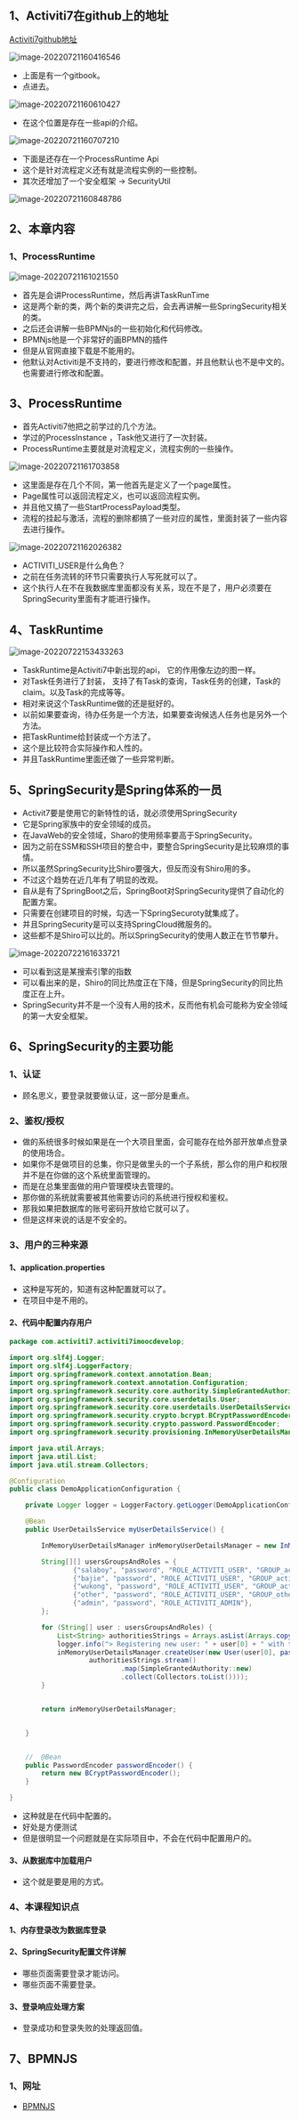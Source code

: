 ## 1、Activiti7在github上的地址

[Activiti7github地址](https://github.com/Activiti/Activiti)

![image-20220721160416546](assets/image-20220721160416546.png)

+ 上面是有一个gitbook。
+ 点进去。

![image-20220721160610427](assets/image-20220721160610427.png)

+ 在这个位置是存在一些api的介绍。

![image-20220721160707210](assets/image-20220721160707210.png)

+ 下面是还存在一个ProcessRuntime Api
+ 这个是针对流程定义还有就是流程实例的一些控制。
+ 其次还增加了一个安全框架 -> SecurityUtil

![image-20220721160848786](assets/image-20220721160848786.png)

## 2、本章内容

### 1、ProcessRuntime

![image-20220721161021550](assets/image-20220721161021550.png)

+ 首先是会讲ProcessRuntime，然后再讲TaskRunTime
+ 这是两个新的类，两个新的类讲完之后，会去再讲解一些SpringSecurity相关的类。
+ 之后还会讲解一些BPMNjs的一些初始化和代码修改。
+ BPMNjs他是一个非常好的画BPMN的插件
+ 但是从官网直接下载是不能用的。
+ 他默认对Activiti是不支持的，要进行修改和配置，并且他默认也不是中文的。也需要进行修改和配置。

## 3、ProcessRuntime

+ 首先Activiti7他把之前学过的几个方法。
+ 学过的ProcessInstance ，Task他又进行了一次封装。
+ ProcessRuntime主要就是对流程定义，流程实例的一些操作。

![image-20220721161703858](assets/image-20220721161703858.png)

+ 这里面是存在几个不同，第一他首先是定义了一个page属性。
+ Page属性可以返回流程定义，也可以返回流程实例。
+ 并且他又搞了一些StartProcessPayload类型。
+ 流程的挂起与激活，流程的删除都搞了一些对应的属性，里面封装了一些内容去进行操作。

![image-20220721162026382](assets/image-20220721162026382.png)

+ ACTIVITI_USER是什么角色？
+ 之前在任务流转的环节只需要执行人写死就可以了。
+ 这个执行人在不在我数据库里面都没有关系，现在不是了，用户必须要在SpringSecurity里面有才能进行操作。

## 4、TaskRuntime

![image-20220722153433263](assets/image-20220722153433263.png)

+ TaskRuntime是Activiti7中新出现的api， 它的作用像左边的图一样。
+ 对Task任务进行了封装， 支持了有Task的查询，Task任务的创建，Task的claim。以及Task的完成等等。
+ 相对来说这个TaskRuntime做的还是挺好的。 
+ 以前如果要查询，待办任务是一个方法，如果要查询候选人任务也是另外一个方法。
+ 把TaskRuntime给封装成一个方法了。
+ 这个是比较符合实际操作和人性的。
+ 并且TaskRuntime里面还做了一些异常判断。

## 5、SpringSecurity是Spring体系的一员

+ Activit7要是使用它的新特性的话，就必须使用SpringSecurity
+ 它是Spring家族中的安全领域的成员。
+ 在JavaWeb的安全领域，Sharo的使用频率要高于SpringSecurity。
+ 因为之前在SSM和SSH项目的整合中，要整合SpringSecurity是比较麻烦的事情。
+ 所以虽然SpringSecurity比Shiro要强大，但反而没有Shiro用的多。
+ 不过这个趋势在近几年有了明显的改观。
+ 自从是有了SpringBoot之后，SpringBoot对SpringSecurity提供了自动化的配置方案。
+ 只需要在创建项目的时候，勾选一下SpringSecuroty就集成了。
+ 并且SpringSecurity是可以支持SpringCloud微服务的。
+ 这些都不是Shiro可以比的。所以SpringSecurity的使用人数正在节节攀升。

![image-20220722161633721](assets/image-20220722161633721.png)

+  可以看到这是某搜索引擎的指数
+ 可以看出来的是，Shiro的同比热度正在下降，但是SpringSecurity的同比热度正在上升。
+ SpringSecurity并不是一个没有人用的技术，反而他有机会可能称为安全领域的第一大安全框架。 

## 6、SpringSecurity的主要功能

### 1、认证

+ 顾名思义，要登录就要做认证，这一部分是重点。

### 2、鉴权/授权

+ 做的系统很多时候如果是在一个大项目里面，会可能存在给外部开放单点登录的使用场合。
+ 如果你不是做项目的总集，你只是做里头的一个子系统，那么你的用户和权限并不是在你做的这个系统里面管理的。
+ 而是在总集里面做的用户管理模块去管理的。
+ 那你做的系统就需要被其他需要访问的系统进行授权和鉴权。
+  那我如果把数据库的账号密码开放给它就可以了。
+ 但是这样来说的话是不安全的。

### 3、用户的三种来源

#### 1、application.properties

+ 这种是写死的，知道有这种配置就可以了。
+ 在项目中是不用的。

#### 2、代码中配置内存用户

```java
package com.activiti7.activiti7imoocdevelop;

import org.slf4j.Logger;
import org.slf4j.LoggerFactory;
import org.springframework.context.annotation.Bean;
import org.springframework.context.annotation.Configuration;
import org.springframework.security.core.authority.SimpleGrantedAuthority;
import org.springframework.security.core.userdetails.User;
import org.springframework.security.core.userdetails.UserDetailsService;
import org.springframework.security.crypto.bcrypt.BCryptPasswordEncoder;
import org.springframework.security.crypto.password.PasswordEncoder;
import org.springframework.security.provisioning.InMemoryUserDetailsManager;

import java.util.Arrays;
import java.util.List;
import java.util.stream.Collectors;

@Configuration
public class DemoApplicationConfiguration {

    private Logger logger = LoggerFactory.getLogger(DemoApplicationConfiguration.class);

    @Bean
    public UserDetailsService myUserDetailsService() {

        InMemoryUserDetailsManager inMemoryUserDetailsManager = new InMemoryUserDetailsManager();

        String[][] usersGroupsAndRoles = {
                {"salaboy", "password", "ROLE_ACTIVITI_USER", "GROUP_activitiTeam"},
                {"bajie", "password", "ROLE_ACTIVITI_USER", "GROUP_activitiTeam"},
                {"wukong", "password", "ROLE_ACTIVITI_USER", "GROUP_activitiTeam"},
                {"other", "password", "ROLE_ACTIVITI_USER", "GROUP_otherTeam"},
                {"admin", "password", "ROLE_ACTIVITI_ADMIN"},
        };

        for (String[] user : usersGroupsAndRoles) {
            List<String> authoritiesStrings = Arrays.asList(Arrays.copyOfRange(user, 2, user.length));
            logger.info("> Registering new user: " + user[0] + " with the following Authorities[" + authoritiesStrings + "]");
            inMemoryUserDetailsManager.createUser(new User(user[0], passwordEncoder().encode(user[1]),
                    authoritiesStrings.stream()
                            .map(SimpleGrantedAuthority::new)
                            .collect(Collectors.toList())));
        }


        return inMemoryUserDetailsManager;


    }


    //  @Bean
    public PasswordEncoder passwordEncoder() {
        return new BCryptPasswordEncoder();
    }

}
```

+ 这种就是在代码中配置的。
+ 好处是方便测试
+ 但是很明显一个问题就是在实际项目中，不会在代码中配置用户的。

#### 3、从数据库中加载用户

+ 这个就是要是用的方式。

### 4、本课程知识点

#### 1、内存登录改为数据库登录

#### 2、SpringSecurity配置文件详解

+ 哪些页面需要登录才能访问。
+ 哪些页面不需要登录。

#### 3、登录响应处理方案

+ 登录成功和登录失败的处理返回值。

## 7、BPMNJS

### 1、网址

+ [BPMNJS](https://bpmn.io/toolkit/bpmn-js)

